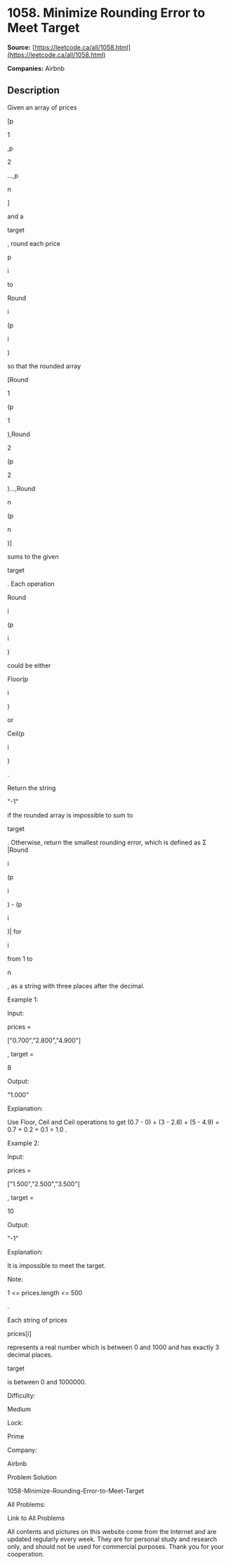 # 1058. Minimize Rounding Error to Meet Target

**Source:** [https://leetcode.ca/all/1058.html](https://leetcode.ca/all/1058.html)

**Companies:** Airbnb

## Description

Given an array of prices

[p

1

,p

2

...,p

n

]

and a

target

, round each price

p

i

to

Round

i

(p

i

)

so that the rounded array

[Round

1

(p

1

),Round

2

(p

2

)...,Round

n

(p

n

)]

sums to the given

target

. Each operation

Round

i

(p

i

)

could be either

Floor(p

i

)

or

Ceil(p

i

)

.

Return the string

"-1"

if the rounded array is impossible to sum to

target

. Otherwise, return the smallest rounding error, which is defined as
        Σ |Round

i

(p

i

) - (p

i

)| for

i

from 1 to

n

, as a string with three places after the decimal.

Example 1:

Input:

prices =

["0.700","2.800","4.900"]

, target =

8

Output:

"1.000"

Explanation:

Use Floor, Ceil and Ceil operations to get (0.7 - 0) + (3 - 2.8) + (5 - 4.9) = 0.7 + 0.2 + 0.1 = 1.0 .

Example 2:

Input:

prices =

["1.500","2.500","3.500"]

, target =

10

Output:

"-1"

Explanation:

It is impossible to meet the target.

Note:

1 <= prices.length <= 500

.

Each string of prices

prices[i]

represents a real number which is between 0
            and 1000 and has exactly 3 decimal places.

target

is between 0 and 1000000.

Difficulty:

Medium

Lock:

Prime

Company:

Airbnb

Problem Solution

1058-Minimize-Rounding-Error-to-Meet-Target

All Problems:

Link to All Problems

All contents and pictures on this website come from the Internet and are updated regularly every week. They are for personal study and research only, and should not be used for commercial purposes. Thank you for your cooperation.

